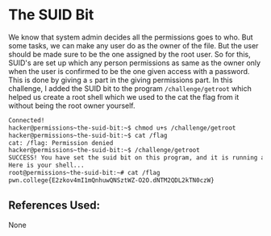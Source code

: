 # The SUID Bit
We know that system admin decides all the permissions goes to who. But some tasks, we can make any user do as the owner of the file. But the user should be made sure to be the one assigned by the root user. So for this, SUID's are set up which any person permissions as same as the owner only when the user is confirmed to be the one given access with a password. This is done by giving a `s` part in the giving permissions part.
	In this challenge, I added the SUID bit to the program `/challenge/getroot` which helped us create a root shell which we used to the cat the flag from it without being the root owner yourself.

```bash
Connected!
hacker@permissions~the-suid-bit:~$ chmod u+s /challenge/getroot
hacker@permissions~the-suid-bit:~$ cat /flag
cat: /flag: Permission denied
hacker@permissions~the-suid-bit:~$ /challenge/getroot
SUCCESS! You have set the suid bit on this program, and it is running as root!
Here is your shell...
root@permissions~the-suid-bit:~# cat /flag
pwn.college{E2zkov4mI1mQnhuwQNSztWZ-O2O.dNTM2QDL2kTN0czW}
```

## References Used:
None
